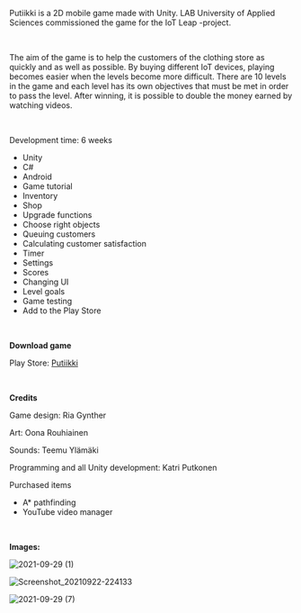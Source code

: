 Putiikki is a 2D mobile game made with Unity. LAB University of Applied Sciences commissioned the game for the IoT Leap -project.

$~$

The aim of the game is to help the customers of the clothing store as quickly and as well as possible. By buying different IoT devices, playing becomes easier when the levels become more difficult. There are 10 levels in the game and each level has its own objectives that must be met in order to pass the level. After winning, it is possible to double the money earned by watching videos.

$~$

Development time: 6 weeks
- Unity
- C#
- Android
- Game tutorial
- Inventory
- Shop
- Upgrade functions
- Choose right objects
- Queuing customers
- Calculating customer satisfaction
- Timer
- Settings
- Scores
- Changing UI
- Level goals
- Game testing
- Add to the Play Store

$~$

**Download game**

Play Store: [Putiikki](https://play.google.com/store/apps/details?id=com.LABGames.IoTgame&hl=en_US&gl=US)

$~$

**Credits**

Game design: Ria Gynther

Art: Oona Rouhiainen

Sounds: Teemu Ylämäki

Programming and all Unity development: Katri Putkonen

Purchased items
- A* pathfinding
- YouTube video manager

$~$

**Images:**

![2021-09-29 (1)](https://user-images.githubusercontent.com/49474727/197757079-2cd96969-e314-4afd-9afd-19ab371ad6e9.png)

![Screenshot_20210922-224133](https://user-images.githubusercontent.com/49474727/197757169-2dc2449d-6b75-4795-9d8d-a6fba4d0e4ed.png)

![2021-09-29 (7)](https://user-images.githubusercontent.com/49474727/197757140-e9edeac7-c20b-4741-8141-d35abb80bfa0.png)
